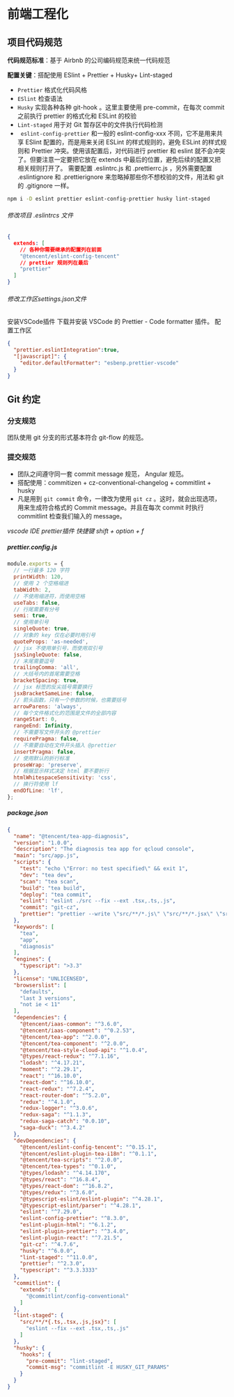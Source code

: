 # 前端工程化

## 项目代码规范
**代码规范标准**：基于 Airbnb 的公司编码规范来统一代码规范  

**配置关键**：搭配使用 ESlint + Prettier + Husky+ Lint-staged  

- `Prettier` 格式化代码风格
- `ESlint` 检查语法
- `Husky` 实现各种各种 git-hook 。这里主要使用 pre-commit，在每次 commit 之前执行 prettier 的格式化和 ESLint 的校验
- `Lint-staged` 用于对 Git 暂存区中的文件执行代码检测
- ` eslint-config-prettier` 和一般的 eslint-config-xxx 不同，它不是用来共享 ESlint 配置的，而是用来关闭 ESLint 的样式规则的，避免 ESLint 的样式规则和 Prettier 冲突。使用该配置后，对代码进行 prettier 和 eslint 就不会冲突了。但要注意一定要把它放在 extends 中最后的位置，避免后续的配置又把相关规则打开了。 需要配置 .eslintrc.js 和 .prettierrc.js ，另外需要配置 .eslintignore 和 .prettierignore 来忽略掉那些你不想校验的文件，用法和 git 的 .gitignore 一样。

```bash
npm i -D eslint prettier eslint-config-prettier husky lint-staged
```
###### 修改项目 .eslintrcs 文件
```json
{
  extends: [
    // 各种你需要继承的配置列在前面
    "@tencent/eslint-config-tencent"
    // prettier 规则列在最后
    "prettier"
  ]
}
```   
###### 修改工作区settings.json文件
安装VSCode插件 下载并安装 VSCode 的 Prettier - Code formatter 插件。 配置工作区
```json
{
  "prettier.eslintIntegration":true,
  "[javascript]": {
    "editor.defaultFormatter": "esbenp.prettier-vscode"
  }
}
```
## Git 约定

### 分支规范
团队使用 git 分支的形式基本符合 git-flow 的规范。
### 提交规范
- 团队之间遵守同一套 commit message 规范， Angular 规范。
- 搭配使用：commitizen + cz-conventional-changelog + commitlint + husky
- 凡是用到 `git commit` 命令，一律改为使用 `git cz` 。这时，就会出现选项，用来生成符合格式的 Commit message。并且在每次 commit 时执行 commitlint 检查我们输入的 message。

*vscode IDE prettier插件 快捷键  shift + option + f*
##### prettier.config.js
```js
module.exports = {
  // 一行最多 120 字符
  printWidth: 120,
  // 使用 2 个空格缩进
  tabWidth: 2,
  // 不使用缩进符，而使用空格
  useTabs: false,
  // 行尾需要有分号
  semi: true,
  // 使用单引号
  singleQuote: true,
  // 对象的 key 仅在必要时用引号
  quoteProps: 'as-needed',
  // jsx 不使用单引号，而使用双引号
  jsxSingleQuote: false,
  // 末尾需要逗号
  trailingComma: 'all',
  // 大括号内的首尾需要空格
  bracketSpacing: true,
  // jsx 标签的反尖括号需要换行
  jsxBracketSameLine: false,
  // 箭头函数，只有一个参数的时候，也需要括号
  arrowParens: 'always',
  // 每个文件格式化的范围是文件的全部内容
  rangeStart: 0,
  rangeEnd: Infinity,
  // 不需要写文件开头的 @prettier
  requirePragma: false,
  // 不需要自动在文件开头插入 @prettier
  insertPragma: false,
  // 使用默认的折行标准
  proseWrap: 'preserve',
  // 根据显示样式决定 html 要不要折行
  htmlWhitespaceSensitivity: 'css',
  // 换行符使用 lf
  endOfLine: 'lf',
};
```
##### package.json
```json
{
  "name": "@tencent/tea-app-diagnosis",
  "version": "1.0.0",
  "description": "The diagnosis tea app for qcloud console",
  "main": "src/app.js",
  "scripts": {
    "test": "echo \"Error: no test specified\" && exit 1",
    "dev": "tea dev",
    "scan": "tea scan",
    "build": "tea build",
    "deploy": "tea commit",
    "eslint": "eslint ./src --fix --ext .tsx,.ts,.js",
    "commit": "git-cz",
    "prettier": "prettier --write \"src/**/*.js\" \"src/**/*.jsx\" \"src/**/*.ts\" \"src/**/*.tsx\""
  },
  "keywords": [
    "tea",
    "app",
    "diagnosis"
  ],
  "engines": {
    "typescript": ">3.3"
  },
  "license": "UNLICENSED",
  "browserslist": [
    "defaults",
    "last 3 versions",
    "not ie < 11"
  ],
  "dependencies": {
    "@tencent/iaas-common": "^3.6.0",
    "@tencent/iaas-component": "^0.2.53",
    "@tencent/tea-app": "^2.0.0",
    "@tencent/tea-component": "^2.0.0",
    "@tencent/tea-style-cloud-api": "^1.0.4",
    "@types/react-redux": "^7.1.16",
    "lodash": "^4.17.21",
    "moment": "^2.29.1",
    "react": "^16.10.0",
    "react-dom": "^16.10.0",
    "react-redux": "^7.2.4",
    "react-router-dom": "^5.2.0",
    "redux": "^4.1.0",
    "redux-logger": "^3.0.6",
    "redux-saga": "^1.1.3",
    "redux-saga-catch": "0.0.10",
    "saga-duck": "^3.4.2"
  },
  "devDependencies": {
    "@tencent/eslint-config-tencent": "^0.15.1",
    "@tencent/eslint-plugin-tea-i18n": "^0.1.1",
    "@tencent/tea-scripts": "^2.0.0",
    "@tencent/tea-types": "^0.1.0",
    "@types/lodash": "^4.14.170",
    "@types/react": "^16.8.4",
    "@types/react-dom": "^16.8.2",
    "@types/redux": "^3.6.0",
    "@typescript-eslint/eslint-plugin": "^4.28.1",
    "@typescript-eslint/parser": "^4.28.1",
    "eslint": "^7.29.0",
    "eslint-config-prettier": "^8.3.0",
    "eslint-plugin-html": "^6.1.2",
    "eslint-plugin-prettier": "^3.4.0",
    "eslint-plugin-react": "^7.21.5",
    "git-cz": "^4.7.6",
    "husky": "^6.0.0",
    "lint-staged": "^11.0.0",
    "prettier": "^2.3.0",
    "typescript": "^3.3.3333"
  },
  "commitlint": {
    "extends": [
      "@commitlint/config-conventional"
    ]
  },
  "lint-staged": {
    "src/**/*{.ts,.tsx,.js,jsx}": [
      "eslint --fix --ext .tsx,.ts,.js"
    ]
  },
  "husky": {
    "hooks": {
      "pre-commit": "lint-staged",
      "commit-msg": "commitlint -E HUSKY_GIT_PARAMS"
    }
  }
}
```